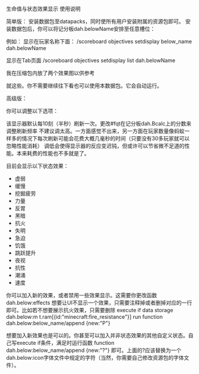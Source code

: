 生命值与状态效果显示 使用说明

简单版：
安装数据包至datapacks，同时使所有用户安装附属的资源包即可。
安装数据包后，你可以将记分板dah.belowName安排至任意槽位：

例如：
显示在玩家名称下面：
/scoreboard objectives setdisplay below_name dah.belowName

显示在Tab页面
/scoreboard objectives setdisplay list dah.belowName

我在压缩包内放了两个效果图以供参考


就这些。你不需要继续往下看也可以使用本数据包。它会自动运行。



高级版：

你可以调整以下选项：

该显示器默认每10刻（半秒）刷新一次。更改#fqt在记分板dah.Bcalc上的分数来调整刷新频率
不建议调太高。一方面感觉不出来，另一方面在玩家数量像蚂蚁一样多的情况下每次刷新可能会花费大概几毫秒的时间（只要没有30多玩家就可以忽略性能消耗）
调低会使得显示器的反应变迟钝，但或许可以节省微不足道的性能。本来耗费的性能也不多就是了。

目前会显示以下状态效果：
- 虚弱
- 缓慢
- 挖掘疲劳
- 力量
- 反胃
- 黑暗
- 抗火
- 失明
- 急迫
- 饥饿
- 跳跃提升
- 夜视
- 抗性
- 潮涌
- 速度

你可以加入新的效果，或者禁用一些效果显示。这需要你更改函数dah.below:effects
想要让UI不显示一个效果，只需要注释掉或者删掉对应的一行即可。比如若不想要展示抗火效果，只需要删除
execute if data storage dah.below:m t.ram[{id:"minecraft:fire_resistance"}] run function dah.below:below_name/append {new:"P"}

想要加入新效果也是可以的。你甚至可以加入并非状态效果的其他自定义状态。自己写execute if条件，满足时运行函数
function dah.below:below_name/append {new:"?"}
即可。上面的?应该替换为一个dah.below:icon字体文件中规定的字符（当然，你需要自己修改资源包的字体文件）。